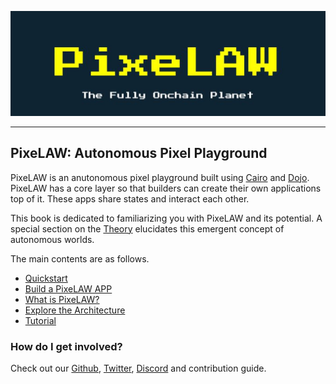 ![PixeLAW](images/PixeLAW.jpeg)

---

## PixeLAW: Autonomous Pixel Playground

PixeLAW is an anutonomous pixel playground built using [Cairo](https://github.com/starkware-libs/cairo) and [Dojo](https://github.com/dojoengine/dojo). PixeLAW has a core layer so that builders can create their own applications top of it. These apps share states and interact each other.

This book is dedicated to familiarizing you with PixeLAW and its potential. A special section on the [Theory](./theory/autonomous-worlds.md) elucidates this emergent concept of autonomous worlds.

The main contents are as follows.
- [Quickstart](./getting-started/quick-start.md)
 - [Build a PixeLAW APP](./build-app/1-build-app.md)
- [What is PixeLAW?](./theory/what-is-pixelaw.md)
- [Explore the Architecture](./architecture/overview.md)
- [Tutorial](./app-tutorials/README.md)

### How do I get involved?

Check out our [Github](https://github.com/pixelaw/), [Twitter](https://twitter.com/0xPixeLAW), [Discord](https://t.co/jKDjNbFdZ5) and contribution guide.